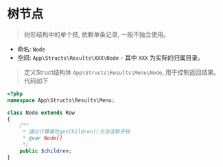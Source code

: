 # 树节点

> 树形结构中的单个枝, 依赖单条记录, 一般不独立使用。

* 命名: `Node`
* 空间: `App\Structs\Results\XXX\Node` - 其中 `XXX` 为实际的归属目录。


> 定义Struct结构体 `App\Structs\Results\Menu\Node`, 用于控制返回结果。代码如下

```php
<?php
namespace App\Structs\Results\Menu;

class Node extends Row
{
    /**
     * 通过计算属性getChildren()方法读取子枝
     * @var Node[] 
     */
    public $children;
}
```